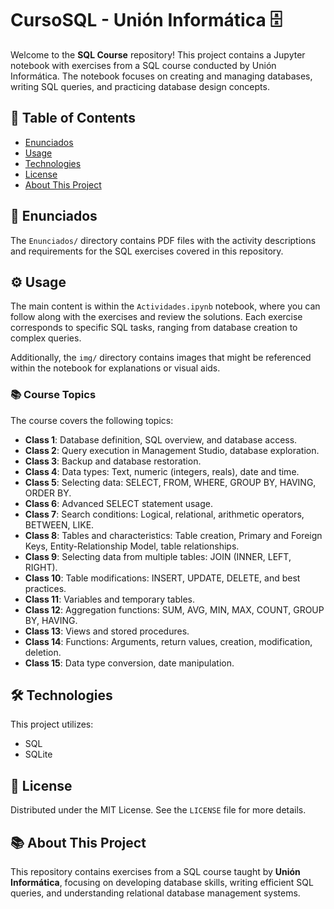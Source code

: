 # CursoSQL - Unión Informática 🗄️

Welcome to the **SQL Course** repository! This project contains a Jupyter notebook with exercises from a SQL course conducted by Unión Informática. The notebook focuses on creating and managing databases, writing SQL queries, and practicing database design concepts.

## 📜 Table of Contents

- [Enunciados](#enunciados)
- [Usage](#usage)
- [Technologies](#technologies)
- [License](#license)
- [About This Project](#about)

## 📝 Enunciados <a name="enunciados"></a>

The `Enunciados/` directory contains PDF files with the activity descriptions and requirements for the SQL exercises covered in this repository.

## ⚙️ Usage <a name="usage"></a>

The main content is within the `Actividades.ipynb` notebook, where you can follow along with the exercises and review the solutions. Each exercise corresponds to specific SQL tasks, ranging from database creation to complex queries.

Additionally, the `img/` directory contains images that might be referenced within the notebook for explanations or visual aids.

### 📚 Course Topics

The course covers the following topics:

- **Class 1**: Database definition, SQL overview, and database access.
- **Class 2**: Query execution in Management Studio, database exploration.
- **Class 3**: Backup and database restoration.
- **Class 4**: Data types: Text, numeric (integers, reals), date and time.
- **Class 5**: Selecting data: SELECT, FROM, WHERE, GROUP BY, HAVING, ORDER BY.
- **Class 6**: Advanced SELECT statement usage.
- **Class 7**: Search conditions: Logical, relational, arithmetic operators, BETWEEN, LIKE.
- **Class 8**: Tables and characteristics: Table creation, Primary and Foreign Keys, Entity-Relationship Model, table relationships.
- **Class 9**: Selecting data from multiple tables: JOIN (INNER, LEFT, RIGHT).
- **Class 10**: Table modifications: INSERT, UPDATE, DELETE, and best practices.
- **Class 11**: Variables and temporary tables.
- **Class 12**: Aggregation functions: SUM, AVG, MIN, MAX, COUNT, GROUP BY, HAVING.
- **Class 13**: Views and stored procedures.
- **Class 14**: Functions: Arguments, return values, creation, modification, deletion.
- **Class 15**: Data type conversion, date manipulation.

## 🛠️ Technologies <a name="technologies"></a>

This project utilizes:

- SQL
- SQLite

## 📄 License <a name="license"></a>

Distributed under the MIT License. See the `LICENSE` file for more details.

## 📚 About This Project <a name="about"></a>

This repository contains exercises from a SQL course taught by **Unión Informática**, focusing on developing database skills, writing efficient SQL queries, and understanding relational database management systems.

